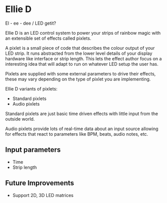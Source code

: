 # Ellie D

El - ee - dee / LED getit?

Ellie D is an LED control system to power your strips of rainbow magic with an extensible set of effects called pixlets.

A pixlet is a small piece of code that describes the colour output of your LED strip. It runs abstracted from the lower level details of your display hardware like interface or strip length. This lets the effect author focus on a interesting idea that will adapt to run on whatever LED setup the user has.

Pixlets are supplied with some external parameters to drive their effects, these may vary depending on the type of pixlet you are implementing.

Ellie D variants of pixlets:

* Standard pixlets
* Audio pixlets

Standard pixlets are just basic time driven effects with little input from the outside world.

Audio pixlets provide lots of real-time data about an input source allowing for effects that react to parameters like BPM, beats, audio notes, etc.

## Input parameters

* Time
* Strip length

## Future Improvements

* Support 2D, 3D LED matrices
